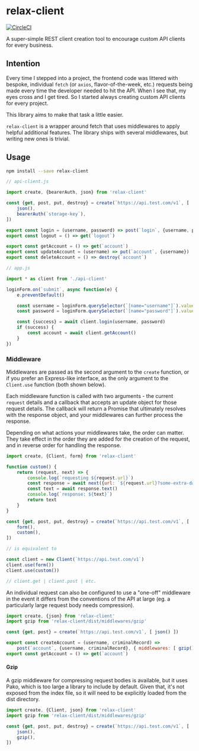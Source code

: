 relax-client
============

[![CircleCI](https://circleci.com/gh/tshelburne/relax-client.svg?style=svg)](https://circleci.com/gh/tshelburne/relax-client)

A super-simple REST client creation tool to encourage custom API clients for every business.

## Intention

Every time I stepped into a project, the frontend code was littered with bespoke, individual
`fetch` (or `axios`, flavor-of-the-week, etc.) requests being made every time the developer
needed to hit the API. When I see that, my eyes cross and I get tired. So I started always
creating custom API clients for every project.

This library aims to make that task a little easier.

`relax-client` is a wrapper around fetch that uses middlewares to apply helpful additional
features. The library ships with several middlewares, but writing new ones is trivial.

## Usage

```bash
npm install --save relax-client
```

```js
// api-client.js

import create, {bearerAuth, json} from 'relax-client'

const {get, post, put, destroy} = create(`https://api.test.com/v1`, [
	json(),
	bearerAuth(`storage-key`),
])

export const login = (username, password) => post(`login`, {username, password})
export const logout = () => get(`logout`)

export const getAccount = () => get(`account`)
export const updateAccount = (username) => put(`account`, {username})
export const deleteAccount = () => destroy(`account`)

// app.js

import * as client from './api-client'

loginForm.on(`submit`, async function(e) {
	e.preventDefault()

	const username = loginForm.querySelector(`[name="username"]`).value
	const password = loginForm.querySelector(`[name="password"]`).value

	const {success} = await client.login(username, password)
	if (success) {
		const account = await client.getAccount()
	}
})
```

### Middleware

Middlewares are passed as the second argument to the `create` function, or if you prefer an Express-like
interface, as the only argument to the `Client.use` function (both shown below).

Each middleware function is called with two arguments - the current `request` details and a callback that
accepts an update object for those request details. The callback will return a Promise that ultimately
resolves with the response object, and your middlewares can further process the response.

Depending on what actions your middlewares take, the order can matter. They take effect in the order they
are added for the creation of the request, and in reverse order for handling the response.

```js
import create, {Client, form} from 'relax-client'

function custom() {
	return (request, next) => {
		console.log(`requesting ${request.url}`)
		const response = await next({url: `${request.url}?some-extra-data`})
		const text = await response.text()
		console.log(`response: ${text}`)
		return text
	}
}

const {get, post, put, destroy} = create(`https://api.test.com/v1`, [
	form(),
	custom(),
])

// is equivalent to

const client = new Client(`https://api.test.com/v1`)
client.use(form())
client.use(custom())

// client.get | client.post | etc.
```

An individual request can also be configured to use a "one-off" middleware in the event it differs
from the conventions of the API at large (eg. a particularly large request body needs compression).

```js
import create, {json} from 'relax-client'
import gzip from 'relax-client/dist/middlewares/gzip'

const {get, post} = create(`https://api.test.com/v1`, [ json() ])

export const createAccount = (username, criminalRecord) =>
	post(`account`, {username, criminalRecord}, { middlewares: [ gzip() ] })
export const getAccount = () => get(`account`)
```

#### Gzip

A gzip middleware for compressing request bodies is available, but it uses Pako, which is too large
a library to include by default. Given that, it's not exposed from the index file, so it will need
to be explicitly loaded from the dist directory.

```js
import create, {Client, json} from 'relax-client'
import gzip from 'relax-client/dist/middlewares/gzip'

const {get, post, put, destroy} = create(`https://api.test.com/v1`, [
	json(),
	gzip(),
])
```
